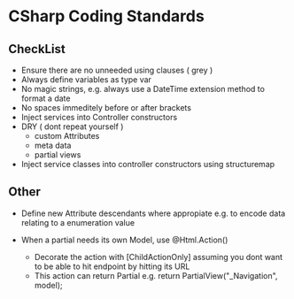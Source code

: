 # CSharp Coding Standards

## CheckList
* Ensure there are no unneeded using clauses ( grey )
* Always define variables as type var
* No magic strings, e.g. always use a DateTime extension method to format a date
* No spaces immeditely before or after brackets
* Inject services into Controller constructors 
* DRY ( dont repeat yourself )
	* custom Attributes
	* meta data
	* partial views
* Inject service classes into controller constructors using structuremap

## Other
* Define new Attribute descendants where appropiate e.g. to encode data relating to a enumeration value

* When a partial needs its own Model, use @Html.Action()
	* Decorate the action with [ChildActionOnly] assuming you dont want to be able to hit endpoint by hitting its URL
	* This action can return Partial e.g.  return PartialView("_Navigation", model);
